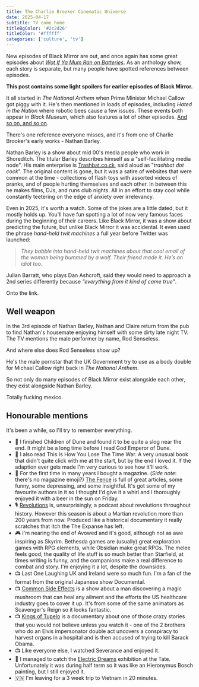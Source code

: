 ```yaml
---
title: The Charlie Brooker Cinematic Universe
date: 2025-04-17
subtitle: TV come home
titleBgColor: '#2c2d26'
titleColor: '#ffffff'
categories: ['culture', 'tv']
---
```


New episodes of Black Mirror are out, and once again has some great episodes about _[Wot If Ya Mum Ran on Batteries](https://knowyourmeme.com/memes/wot-if-ya-mum-ran-on-batteries)_. As an anthology show, each story is separate, but many people have spotted references between episodes.

**This post contains some light spoilers for earlier episodes of Black Mirror.**

It all started in _The National Anthem_ when Prime Minister Michael Callow got piggy with it. He's then mentioned in loads of episodes, including _Hated in the Nation_ where robotic bees cause a few issues. These events both appear in _Black Museum_, which also features a lot of other episodes. [And so on, and so on](https://screenrant.com/black-mirror-shared-universe-connections-references-easter-eggs/).

There's one reference everyone misses, and it's from one of Charlie Brooker's early works - Nathan Barley.

Nathan Barley is a show about mid 00's media people who work in Shoreditch. The titular Barley describes himself as a "self-facilitating media node". His main enterprise is [Trashbat.co.ck](https://trashbat.co.ck/), said aloud as "_trashbat dot cock_". The original content is gone, but it was a satire of websites that were common at the time - collections of flash toys with assorted videos of pranks, and of people hurting themselves and each other. In between this he makes films, DJs, and runs club nights. All in an effort to stay cool while constantly teetering on the edge of anxiety over irrelevancy.

Even in 2025, it's worth a watch. Some of the jokes are a little dated, but it mostly holds up. You'll have fun spotting a lot of now very famous faces during the beginning of their careers. Like Black Mirror, it was a show about predicting the future, but unlike Black Mirror it was accidental. It even used the phrase _hand-held twit machines_ a full year before Twitter was launched:

> _They babble into hand-held twit machines about that cool email of the woman being bummed by a wolf. Their friend made it. He’s an idiot too._

Julian Barratt, who plays Dan Ashcroft, said they would need to approach a 2nd series differently because _"everything from it kind of came true"_.

Onto the link.

## Well weapon

In the 3rd episode of Nathan Barley, Nathan and Claire return from the pub to find Nathan's housemate enjoying himself with some dirty late night TV. The TV mentions the male performer by name, Rod Senseless.

And where else does Rod Senseless show up?

He's the male pornstar that the UK Government try to use as a body double for Michael Callow right back in _The National Anthem_.

So not only do many episodes of Black Mirror exist alongside each other, they exist alongside Nathan Barley.

Totally fucking mexico.

## Honourable mentions

It's been a while, so I'll try to remember everything.

- 📖 I finished Children of Dune and found it to be quite a slog near the end. It might be a long time before I read God Emperor of Dune.
- 📖 I also read This Is How You Lose The Time War. A very unusual book that didn't quite click with me at the start, but by the end I loved it. If the adaption ever gets made I'm very curious to see how it'll work.
- 📖 For the first time in many years I bought a magazine. (_Side note_: there's no magazine emoji?) [The Fence](https://www.the-fence.com/) is full of great articles, some funny, some depressing, and some insightful. It's got some of my favourite authors in it so I thought I'd give it a whirl and I thoroughly enjoyed it with a beer in the sun on Friday.
- 🎙️ [Revolutions](https://open.spotify.com/episode/0bK9PbNATcbBaPG7Olah5A) is, unsurprisingly, a podcast about revolutions throughout history. However this season is about a Martian revolution more than 200 years from now. Produced like a historical documentary it really scratches that itch the The Expanse has left.
- 🎮 I'm nearing the end of Avowed and it's good, although not as awe inspiring as Skyrim. Bethesda games are (usually) great exploration games with RPG elements, while Obsidian make great RPGs. The melee feels good, the quality of life stuff is so much better than Starfield, at times writing is funny, and the companions make a real difference to combat and story. I'm enjoying it a lot, despite the downsides.
- 📺 Last One Laughing UK and Ireland were so much fun. I'm a fan of the format from the original Japanese show Documental.
- 📺 [Common Side Effects](https://youtu.be/AVL918qZg2k?si=lRoGCFDZgzyLA08C) is a show about a man discovering a magic mushroom that can heal any ailment and the efforts the US healthcare industry goes to cover it up. It's from some of the same animators as Scavenger's Reign so it looks fantastic.
- 📺 [Kings of Tupelo](https://youtu.be/nvdt0m5XKyQ?si=bbfidvz3ZOyF5s-n) is a documentary about one of those crazy stories that you would not believe unless you watch it - one of the 2 brothers who do an Elvis impersonator double act uncovers a conspiracy to harvest organs in a hospital and is then accused of trying to kill Barack Obama.
- 📺 Like everyone else, I watched Severance and enjoyed it.
- 🎨 I managed to catch the [Electric Dreams](https://www.tate.org.uk/whats-on/tate-modern/electric-dreams) exhibition at the Tate. Unfortunately it was during half term so it was like an Hieronymus Bosch painting, but I still enjoyed it.
- 🇻🇳 I'm leaving for a 3 week trip to Vietnam in 20 minutes.
